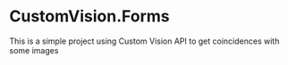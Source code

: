 # CustomVision.Forms
This is a simple project using Custom Vision API to get coincidences with some images 
